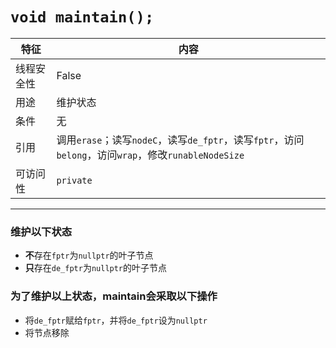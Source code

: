 # `void maintain();`

|特征|内容
|---|---
|线程安全性|False
|用途|维护状态
|条件|无
|引用|调用`erase`；读写`nodeC`，读写`de_fptr`，读写`fptr`，访问`belong`，访问`wrap`，修改`runableNodeSize`
|可访问性|`private`
-----

### 维护以下状态
* **不**存在`fptr`为`nullptr`的叶子节点
* **只**存在`de_fptr`为`nullptr`的叶子节点

### 为了维护以上状态，maintain会采取以下操作
* 将`de_fptr`赋给`fptr`，并将`de_fptr`设为`nullptr`
* 将节点移除